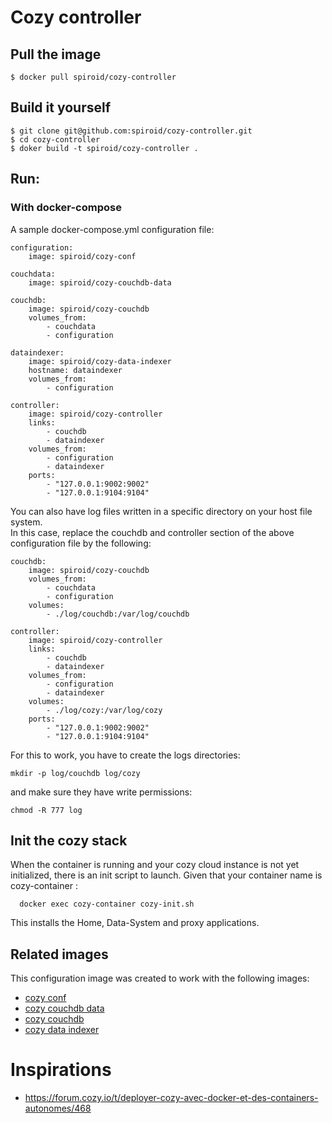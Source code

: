 # Cozy controller

## Pull the image

```
$ docker pull spiroid/cozy-controller
```


## Build it yourself

```
$ git clone git@github.com:spiroid/cozy-controller.git
$ cd cozy-controller
$ doker build -t spiroid/cozy-controller .
```


## Run:

### With docker-compose

A sample docker-compose.yml configuration file:

```
configuration:
    image: spiroid/cozy-conf

couchdata:
    image: spiroid/cozy-couchdb-data

couchdb:
    image: spiroid/cozy-couchdb
    volumes_from:
        - couchdata
        - configuration

dataindexer:
    image: spiroid/cozy-data-indexer
    hostname: dataindexer
    volumes_from:
        - configuration

controller:
    image: spiroid/cozy-controller
    links:
        - couchdb
        - dataindexer
    volumes_from:
        - configuration
        - dataindexer
    ports:
        - "127.0.0.1:9002:9002"
        - "127.0.0.1:9104:9104"
```


You can also have log files written in a specific directory on your host file system.  
In this case, replace the couchdb and controller section of the above configuration file by
the following:

```
couchdb:
    image: spiroid/cozy-couchdb
    volumes_from:
        - couchdata
        - configuration
    volumes:
        - ./log/couchdb:/var/log/couchdb

controller:
    image: spiroid/cozy-controller
    links:
        - couchdb
        - dataindexer
    volumes_from:
        - configuration
        - dataindexer
    volumes:
        - ./log/cozy:/var/log/cozy
    ports:
        - "127.0.0.1:9002:9002"
        - "127.0.0.1:9104:9104"
```


For this to work, you have to create the logs directories:

```
mkdir -p log/couchdb log/cozy
```

and make sure they have write permissions:

```
chmod -R 777 log
```


## Init the cozy stack

When the container is running and your cozy cloud instance is not yet initialized, there is an init script to launch.
Given that your container name is cozy-container :

```
  docker exec cozy-container cozy-init.sh
```

This installs the Home, Data-System and proxy applications.


## Related images

This configuration image was created to work with the following images:

  * [cozy conf](https://github.com/spiroid/cozy-conf)
  * [cozy couchdb data](https://github.com/spiroid/cozy-couchdb-data) 
  * [cozy couchdb](https://github.com/spiroid/cozy-couchdb)
  * [cozy data indexer](https://github.com/spiroid/cozy-data-indexer)


# Inspirations

 * https://forum.cozy.io/t/deployer-cozy-avec-docker-et-des-containers-autonomes/468

